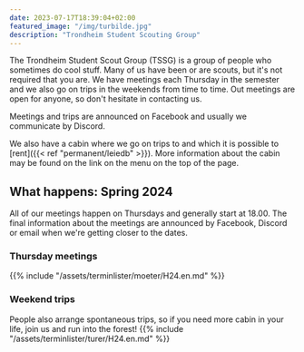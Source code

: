 ```yaml
---
date: 2023-07-17T18:39:04+02:00
featured_image: "/img/turbilde.jpg"
description: "Trondheim Student Scouting Group"
---
```


The Trondheim Student Scout Group (TSSG) is a group of people who sometimes do cool stuff.
Many of us have been or are scouts, but it's not required that you are.
We have meetings each Thursday in the semester and we also go on trips in the weekends from time to time.
Out meetings are open for anyone, so don't hesitate in contacting us.

Meetings and trips are announced on Facebook and usually we communicate by Discord.

We also have a cabin where we go on trips to and which it is possible to [rent]({{< ref "permanent/leiedb" >}}).
More information about the cabin may be found on the link on the menu on the top of the page.

## What happens: Spring 2024

All of our meetings happen on Thursdays and generally start at 18.00.
The final information about the meetings are announced by Facebook, Discord or email when we're getting closer to the dates.

### Thursday meetings

{{% include "/assets/terminlister/moeter/H24.en.md" %}}

### Weekend trips

People also arrange spontaneous trips, so if you need more cabin in your life, join us and run into the forest!
{{% include "/assets/terminlister/turer/H24.en.md" %}}

